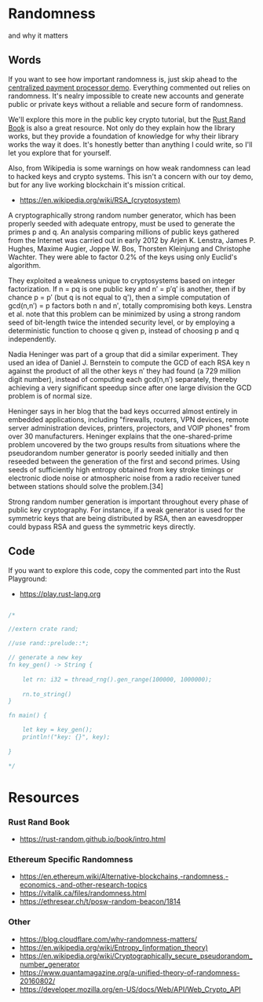 # Randomness
and why it matters


## Words

If you want to see how important randomness is, just skip ahead to the [centralized payment processor demo](https://github.com/burrrata/cryptoeconomics.study_rust_edition/blob/master/src/ch1/centralized_payment_processor.md). Everything commented out relies on randomness. It's nealry impossible to create new accounts and generate public or private keys without a reliable and secure form of randomness. 

We'll explore this more in the public key crypto tutorial, but the [Rust Rand Book](https://rust-random.github.io/book/intro.html) is also a great resource. Not only do they explain how the library works, but they provide a foundation of knowledge for why their library works the way it does. It's honestly better than anything I could write, so I'll let you explore that for yourself.

Also, from Wikipedia is some warnings on how weak randomness can lead to hacked keys and crypto systems. This isn't a concern with our toy demo, but for any live working blockchain it's mission critical.
- https://en.wikipedia.org/wiki/RSA_(cryptosystem)

A cryptographically strong random number generator, which has been properly seeded with adequate entropy, must be used to generate the primes p and q. An analysis comparing millions of public keys gathered from the Internet was carried out in early 2012 by Arjen K. Lenstra, James P. Hughes, Maxime Augier, Joppe W. Bos, Thorsten Kleinjung and Christophe Wachter. They were able to factor 0.2% of the keys using only Euclid's algorithm.

They exploited a weakness unique to cryptosystems based on integer factorization. If n = pq is one public key and n′ = p′q′ is another, then if by chance p = p′ (but q is not equal to q'), then a simple computation of gcd(n,n′) = p factors both n and n′, totally compromising both keys. Lenstra et al. note that this problem can be minimized by using a strong random seed of bit-length twice the intended security level, or by employing a deterministic function to choose q given p, instead of choosing p and q independently.

Nadia Heninger was part of a group that did a similar experiment. They used an idea of Daniel J. Bernstein to compute the GCD of each RSA key n against the product of all the other keys n′ they had found (a 729 million digit number), instead of computing each gcd(n,n′) separately, thereby achieving a very significant speedup since after one large division the GCD problem is of normal size.

Heninger says in her blog that the bad keys occurred almost entirely in embedded applications, including "firewalls, routers, VPN devices, remote server administration devices, printers, projectors, and VOIP phones" from over 30 manufacturers. Heninger explains that the one-shared-prime problem uncovered by the two groups results from situations where the pseudorandom number generator is poorly seeded initially and then reseeded between the generation of the first and second primes. Using seeds of sufficiently high entropy obtained from key stroke timings or electronic diode noise or atmospheric noise from a radio receiver tuned between stations should solve the problem.[34]

Strong random number generation is important throughout every phase of public key cryptography. For instance, if a weak generator is used for the symmetric keys that are being distributed by RSA, then an eavesdropper could bypass RSA and guess the symmetric keys directly.


## Code
If you want to explore this code, copy the commented part into the Rust Playground:
- https://play.rust-lang.org

```rust

/*

//extern crate rand;

//use rand::prelude::*;

// generate a new key
fn key_gen() -> String {
    
    let rn: i32 = thread_rng().gen_range(100000, 1000000);
    
    rn.to_string()
}

fn main() {

    let key = key_gen();
    println!("key: {}", key);
    
}

*/
```

# Resources

### Rust Rand Book
- https://rust-random.github.io/book/intro.html

### Ethereum Specific Randomness
- https://en.ethereum.wiki/Alternative-blockchains,-randomness,-economics,-and-other-research-topics
- https://vitalik.ca/files/randomness.html
- https://ethresear.ch/t/posw-random-beacon/1814

### Other
- https://blog.cloudflare.com/why-randomness-matters/
- https://en.wikipedia.org/wiki/Entropy_(information_theory)
- https://en.wikipedia.org/wiki/Cryptographically_secure_pseudorandom_number_generator
- https://www.quantamagazine.org/a-unified-theory-of-randomness-20160802/
- https://developer.mozilla.org/en-US/docs/Web/API/Web_Crypto_API
